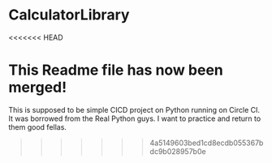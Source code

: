 # CalculatorLibrary
<<<<<<< HEAD

This Readme file has now been merged!
=======
This is supposed to be simple CICD project on Python running on Circle CI.
It was borrowed from the Real Python guys.
I want to practice and return to them good fellas.
>>>>>>> 4a5149603bed1cd8ecdb055367bdc9b028957b0e
